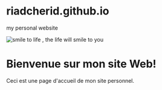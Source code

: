 # riadcherid.github.io
my personal website
<!DOCTYPE html>
<html>
<head>
  <title>Mon Site Web Personnel</title>
  <img src="myimage1" alt="smile to life , the life will smile to you">
</head>
<body>
  <h1>Bienvenue sur mon site Web!</h1>
  <p>Ceci est une page d'accueil de mon site personnel.</p>
</body>
</html>
